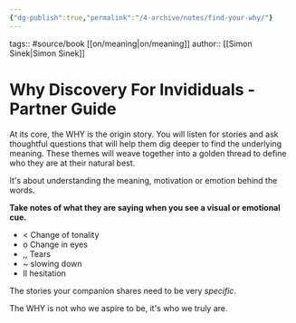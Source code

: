 ```yaml
---
{"dg-publish":true,"permalink":"/4-archive/notes/find-your-why/"}
---
```


tags:: #source/book [[on/meaning\|on/meaning]] 
author:: [[Simon Sinek\|Simon Sinek]]

# Why Discovery For Invididuals - Partner Guide
At its core, the WHY is the origin story. You will listen for stories and ask thoughtful questions that will help them dig deeper to find the underlying meaning. These themes will weave together into a golden thread to define who they are at their natural best.

It's about understanding the meaning, motivation or emotion behind the words.

**Take notes of what they are saying when you see a visual or emotional cue.**
- < Change of tonality
- o Change in eyes
- ,, Tears
- ~ slowing down
- II hesitation

The stories your companion shares need to be very *specific*.

The WHY is not who we aspire to be, it's who we truly are.